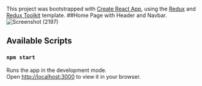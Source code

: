 This project was bootstrapped with [Create React App](https://github.com/facebook/create-react-app), using the [Redux](https://redux.js.org/) and [Redux Toolkit](https://redux-toolkit.js.org/) template.
##Home Page with Header and Navbar.
![Screenshot (2197)](https://user-images.githubusercontent.com/76126067/229880740-4d60fba5-79fd-4555-bf57-e46a76acb4b0.png)

## Available Scripts
### `npm start`

Runs the app in the development mode.\
Open [http://localhost:3000](http://localhost:3000) to view it in your browser.

